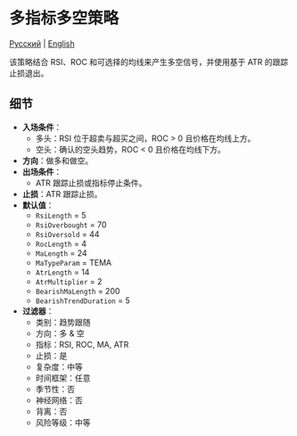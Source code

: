 # 多指标多空策略
[Русский](README_ru.md) | [English](README.md)

该策略结合 RSI、ROC 和可选择的均线来产生多空信号，并使用基于 ATR 的跟踪止损退出。

## 细节

- **入场条件**：
  - 多头：RSI 位于超卖与超买之间，ROC > 0 且价格在均线上方。
  - 空头：确认的空头趋势，ROC < 0 且价格在均线下方。
- **方向**：做多和做空。
- **出场条件**：
  - ATR 跟踪止损或指标停止条件。
- **止损**：ATR 跟踪止损。
- **默认值**：
  - `RsiLength` = 5
  - `RsiOverbought` = 70
  - `RsiOversold` = 44
  - `RocLength` = 4
  - `MaLength` = 24
  - `MaTypeParam` = TEMA
  - `AtrLength` = 14
  - `AtrMultiplier` = 2
  - `BearishMaLength` = 200
  - `BearishTrendDuration` = 5
- **过滤器**：
  - 类别：趋势跟随
  - 方向：多 & 空
  - 指标：RSI, ROC, MA, ATR
  - 止损：是
  - 复杂度：中等
  - 时间框架：任意
  - 季节性：否
  - 神经网络：否
  - 背离：否
  - 风险等级：中等

